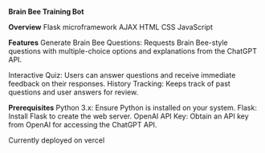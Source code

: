 **Brain Bee Training Bot**

**Overview**
Flask microframework
AJAX
HTML
CSS
JavaScript

**Features**
Generate Brain Bee Questions: Requests Brain Bee-style questions with multiple-choice options and explanations from the ChatGPT API.

Interactive Quiz: Users can answer questions and receive immediate feedback on their responses.
History Tracking: Keeps track of past questions and user answers for review.

**Prerequisites**
Python 3.x: Ensure Python is installed on your system.
Flask: Install Flask to create the web server.
OpenAI API Key: Obtain an API key from OpenAI for accessing the ChatGPT API.

Currently deployed on vercel
